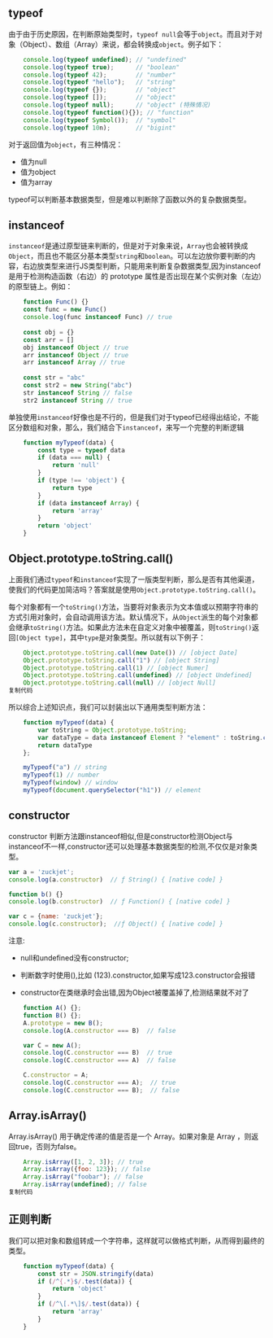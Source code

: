 ## typeof

由于由于历史原因，在判断原始类型时，`typeof null`会等于`object`。而且对于对象（Object）、数组（Array）来说，都会转换成`object`。例子如下：

```javascript
    console.log(typeof undefined); // "undefined"
    console.log(typeof true);      // "boolean"
    console.log(typeof 42);        // "number"
    console.log(typeof "hello");   // "string"
    console.log(typeof {});        // "object"
    console.log(typeof []);        // "object"
    console.log(typeof null);      // "object" (特殊情况)
    console.log(typeof function(){}); // "function"
    console.log(typeof Symbol());  // "symbol"
    console.log(typeof 10n);       // "bigint"
```

对于返回值为`object`，有三种情况：

- 值为null
- 值为object
- 值为array

typeof可以判断基本数据类型，但是难以判断除了函数以外的复杂数据类型。

## instanceof

`instanceof`是通过原型链来判断的，但是对于对象来说，`Array`也会被转换成`Object`，而且也不能区分基本类型`string`和`boolean`。可以左边放你要判断的内容，右边放类型来进行JS类型判断，只能用来判断复杂数据类型,因为instanceof 是用于检测构造函数（右边）的 prototype 属性是否出现在某个实例对象（左边）的原型链上。例如：

```javascript
    function Func() {}
    const func = new Func()
    console.log(func instanceof Func) // true
    
    const obj = {}
    const arr = []
    obj instanceof Object // true
    arr instanceof Object // true
    arr instanceof Array // true
    
    const str = "abc"
    const str2 = new String("abc")
    str instanceof String // false
    str2 instanceof String // true
```

单独使用`instanceof`好像也是不行的，但是我们对于typeof已经得出结论，不能区分数组和对象，那么，我们结合下`instanceof`，来写一个完整的判断逻辑

```javascript
    function myTypeof(data) {
        const type = typeof data
        if (data === null) {
            return 'null'
        }
        if (type !== 'object') {
            return type
        }
        if (data instanceof Array) {
            return 'array'
        }
        return 'object'
    }
```

## Object.prototype.toString.call()

上面我们通过`typeof`和`instanceof`实现了一版类型判断，那么是否有其他渠道，使我们的代码更加简洁吗？答案就是使用`Object.prototype.toString.call()`。

每个对象都有一个`toString()`方法，当要将对象表示为文本值或以预期字符串的方式引用对象时，会自动调用该方法。默认情况下，从`Object`派生的每个对象都会继承`toString()`方法。如果此方法未在自定义对象中被覆盖，则`toString()`返回`[Object type]`，其中`type`是对象类型。所以就有以下例子：

```javascript
    Object.prototype.toString.call(new Date()) // [object Date]
    Object.prototype.toString.call("1") // [object String]
    Object.prototype.toString.call(1) // [object Numer]
    Object.prototype.toString.call(undefined) // [object Undefined]
    Object.prototype.toString.call(null) // [object Null]
复制代码
```

所以综合上述知识点，我们可以封装出以下通用类型判断方法：

```javascript
    function myTypeof(data) {
        var toString = Object.prototype.toString;
        var dataType = data instanceof Element ? "element" : toString.call(data).replace(/\[object\s(.+)\]/, "$1").toLowerCase()
        return dataType
    };

    myTypeof("a") // string
    myTypeof(1) // number
    myTypeof(window) // window
    myTypeof(document.querySelector("h1")) // element
```

## constructor

constructor 判断方法跟instanceof相似,但是constructor检测Object与instanceof不一样,constructor还可以处理基本数据类型的检测,不仅仅是对象类型。

```js
var a = 'zuckjet';
console.log(a.constructor)  // ƒ String() { [native code] }

function b() {}
console.log(b.constructor)  // ƒ Function() { [native code] }

var c = {name: 'zuckjet'};
console.log(c.constructor);  //ƒ Object() { [native code] }
```

注意:

- null和undefined没有constructor; 

- 判断数字时使用(),比如  (123).constructor,如果写成123.constructor会报错 
- constructor在类继承时会出错,因为Object被覆盖掉了,检测结果就不对了

```javascript
    function A() {};
    function B() {};
    A.prototype = new B();
    console.log(A.constructor === B)  // false

    var C = new A();
    console.log(C.constructor === B)  // true
    console.log(C.constructor === A)  // false 

    C.constructor = A;
    console.log(C.constructor === A);  // true
    console.log(C.constructor === B);  // false
```

## Array.isArray()

Array.isArray() 用于确定传递的值是否是一个 Array。如果对象是 Array ，则返回true，否则为false。

```javascript
    Array.isArray([1, 2, 3]); // true
    Array.isArray({foo: 123}); // false
    Array.isArray("foobar"); // false
    Array.isArray(undefined); // false
复制代码
```

## 正则判断

我们可以把对象和数组转成一个字符串，这样就可以做格式判断，从而得到最终的类型。

```javascript
    function myTypeof(data) {
        const str = JSON.stringify(data)
        if (/^{.*}$/.test(data)) {
            return 'object'
        }
        if (/^\[.*\]$/.test(data)) {
            return 'array'
        }
    }
```